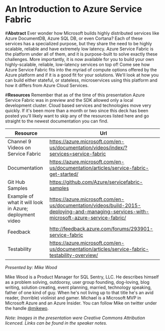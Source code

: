 An Introduction to Azure Service Fabric 
=================

#**Abstract**
Ever wonder how Microsoft builds highly distributed services like Azure DocumentDB, Azure SQL DB, or even Cortana? Each of these services has a specialized purpose, but they share the need to be highly scalable, reliable and have extremely low latency. Azure Service Fabric is the platform under all of them, and it is purpose-built to solve exactly these challenges. More importantly, it is now available for you to build your own highly-scalable, reliable, low-latency services on top of! Come see how Azure Service Fabric fits into the myriad of compute options offered by the Azure platform and if it is a good fit for your solutions. We'll look at how you can build either stateful, or stateless, microservices using this platform and how it differs from Azure Cloud Services.


#**Resources**
Remember that as of the time of this presentation Azure Service Fabric was in preview and the SDK allowed only a local development cluster. Cloud based services and technologies move very quickly. If it's been more than a month or two since this deck has been posted you'll likely want to skip any of the resources listed here and go straight to the newest documentation you can find.

| Resource | Url 
| -------- | ----
| Channel 9 Videos on Service Fabric | https://azure.microsoft.com/en-us/documentation/videos/index/?services=service-fabric
| Documentation | https://azure.microsoft.com/en-us/documentation/articles/service-fabric-get-started/
| Git Hub Samples | https://github.com/Azure/servicefabric-samples
| Example of what it will look in Azure; deployment video | https://azure.microsoft.com/en-us/documentation/videos/build-2015-deploying-and-managing-services-with-microsoft-azure-service-fabric/
| Feedback | http://feedback.azure.com/forums/293901-service-fabric
| Testability | https://azure.microsoft.com/en-us/documentation/articles/service-fabric-testability-overview/



_Presented by: Mike Wood_

Mike Wood is a Product Manager for SQL Sentry, LLC. He describes himself as a problem solving, outdoorsy, user group founding, dog-loving, blog writing, solution creating, event planning, married, technology speaking, father of one kind of guy. When he's not living up to that title he's an avid reader, (horrible) violinist and gamer. Michael is a Microsoft MVP in Microsoft Azure and an Azure Insider. You can follow Mike on twitter under the handle [@mikewo](https://twitter.com/mikewo).

_Note: Images in the presentation were Creative Commons Attribution licenced. Links can be found in the speaker notes._